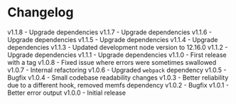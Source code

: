 
# Changelog

v1.1.8 - Upgrade dependencies
v1.1.7 - Upgrade dependencies
v1.1.6 - Upgrade dependencies
v1.1.5 - Upgrade dependencies
v1.1.4 - Upgrade dependencies
v1.1.3 - Updated development node version to 12.16.0
v1.1.2 - Upgrade dependencies
v1.1.1 - Upgrade dependencies
v1.1.0 - First release with a tag
v1.0.8 - Fixed issue where errors were sometimes swallowed
v1.0.7 - Internal refactoring
v1.0.6 - Upgraded `webpack` dependency
v1.0.5 - Bugfix
v1.0.4 - Small codebase readability changes
v1.0.3 - Better reliability due to a different hook, removed memfs dependency
v1.0.2 - Bugfix
v1.0.1 - Better error output
v1.0.0 - Initial release
